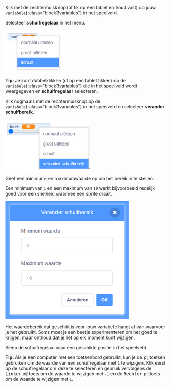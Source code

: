 Klik met de rechtermuisknop (of tik op een tablet en houd vast) op jouw `variabele`{:class="block3variables"} in het speelveld.

Selecteer **schuifregelaar** in het menu.

!['Schuifregelaar' selecteren in het menu.](images/variable-slider.png)

**Tip:** Je kunt dubbelklikken (of op een tablet tikken) op de `variabele`{:class="block3variables"} die in het speelveld wordt weergegeven en **schuifregelaar** selecteren.

Klik nogmaals met de rechtermuisknop op de `variabele`{:class="block3variables"} in het speelveld en selecteer **verander schuifbereik**.

![Selecteer 'verander schuifbereik' in het menu.](images/slider-range.png)

Geef een minimum- en maximumwaarde op om het bereik in te stellen.

Een minimum van `1` en een maximum van `10` werkt bijvoorbeeld redelijk goed voor een snelheid waarmee een sprite draait.

![Het schuifbereik wijzigen in 1 tot 10.](images/slider-values.png)

Het waardebereik dat geschikt is voor jouw variabele hangt af van waarvoor je het gebruikt. Soms moet je een beetje experimenteren om het goed te krijgen, maar onthoud dat je het op elk moment kunt wijzigen.

Sleep de schuifregelaar naar een geschikte positie in het speelveld.

**Tip:** Als je een computer met een toetsenbord gebruikt, kun je de pijltoetsen gebruiken om de waarde van een schuifregelaar met `1` te wijzigen. Klik eerst op de schuifregelaar om deze te selecteren en gebruik vervolgens de <kbd>Linker</kbd> pijltoets om de waarde te wijzigen met `-1` en de <kbd>Rechter</kbd> pijltoets om de waarde te wijzigen met `1`.

